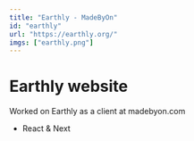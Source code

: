 ```yaml
---
title: "Earthly - MadeByOn"
id: "earthly"
url: "https://earthly.org/"
imgs: ["earthly.png"]
---
```


# Earthly website

Worked on Earthly as a client at madebyon.com

- React & Next
